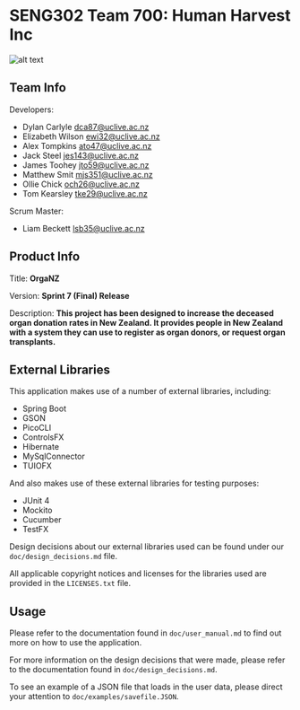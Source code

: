 # SENG302 Team 700: Human Harvest Inc
![alt text](https://eng-git.canterbury.ac.nz/seng302-2018/team-700/uploads/aa0996125ee57a65f6db44f06e51d034/ORGANZ.png "OrgaNZ Logo")

## Team Info
Developers:
* Dylan Carlyle <dca87@uclive.ac.nz>
* Elizabeth Wilson <ewi32@uclive.ac.nz>
* Alex Tompkins <ato47@uclive.ac.nz>
* Jack Steel <jes143@uclive.ac.nz>
* James Toohey <jto59@uclive.ac.nz>
* Matthew Smit <mjs351@uclive.ac.nz>
* Ollie Chick <och26@uclive.ac.nz>
* Tom Kearsley <tke29@uclive.ac.nz>

Scrum Master:
* Liam Beckett <lsb35@uclive.ac.nz>

## Product Info
Title: **OrgaNZ**

Version: **Sprint 7 (Final) Release**

Description: **This project has been designed to increase the deceased organ donation rates in New Zealand.
It provides people in New Zealand with a system they can use to register as organ donors, or request organ transplants.**

## External Libraries

This application makes use of a number of external libraries, including:
* Spring Boot
* GSON
* PicoCLI
* ControlsFX
* Hibernate
* MySqlConnector
* TUIOFX

And also makes use of these external libraries for testing purposes:
* JUnit 4
* Mockito
* Cucumber
* TestFX

Design decisions about our external libraries used can be found under our `doc/design_decisions.md` file.

All applicable copyright notices and licenses for the libraries used are provided in the `LICENSES.txt` file.

## Usage

Please refer to the documentation found in `doc/user_manual.md` to find out more on how to use the application.

For more information on the design decisions that were made, please refer to the documentation found in
`doc/design_decisions.md`.

To see an example of a JSON file that loads in the user data, please direct your attention to
`doc/examples/savefile.JSON`.

